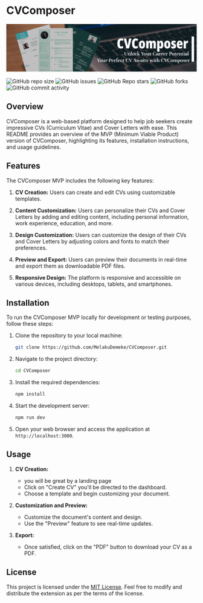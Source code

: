 # CVComposer
![banner](img/cvcomposerheadimg.png)

![GitHub repo size](https://img.shields.io/github/repo-size/MelakuDemeke/CVComposer)
![GitHub issues](https://img.shields.io/github/issues/MelakuDemeke/CVComposer)
![GitHub Repo stars](https://img.shields.io/github/stars/MelakuDemeke/CVComposer?logo=github&style=flat)
![GitHub forks](https://img.shields.io/github/forks/MelakuDemeke/CVComposer?logo=github&style=falt)
![GitHub commit activity](https://img.shields.io/github/commit-activity/m/MelakuDemeke/CVComposer?logo=github)

## Overview

CVComposer is a web-based platform designed to help job seekers create impressive CVs (Curriculum Vitae) and Cover Letters with ease. This README provides an overview of the MVP (Minimum Viable Product) version of CVComposer, highlighting its features, installation instructions, and usage guidelines.

## Features

The CVComposer MVP includes the following key features:

1. **CV Creation:** Users can create and edit CVs using customizable templates.


2. **Content Customization:** Users can personalize their CVs and Cover Letters by adding and editing content, including personal information, work experience, education, and more.

3. **Design Customization:** Users can customize the design of their CVs and Cover Letters by adjusting colors and fonts to match their preferences.

4. **Preview and Export:** Users can preview their documents in real-time and export them as downloadable PDF files.

5. **Responsive Design:** The platform is responsive and accessible on various devices, including desktops, tablets, and smartphones.

## Installation

To run the CVComposer MVP locally for development or testing purposes, follow these steps:

1. Clone the repository to your local machine:

   ```bash
   git clone https://github.com/MelakuDemeke/CVComposer.git
   ```

2. Navigate to the project directory:

   ```bash
   cd CVComposer
   ```

3. Install the required dependencies:

   ```bash
   npm install
   ```

4. Start the development server:

   ```bash
   npm run dev
   ```

5. Open your web browser and access the application at `http://localhost:3000`.

## Usage

1. **CV  Creation:**
   - you will be great by a landing page 
   - Click on "Create CV" you'll be directed to the dashboard.
   - Choose a template and begin customizing your document.

2. **Customization and Preview:**
   - Customize the document's content and design.
   - Use the "Preview" feature to see real-time updates.

3. **Export:**
   - Once satisfied, click on the "PDF" button to download your CV as a PDF.

## License

This project is licensed under the [MIT License](LICENSE). Feel free to modify and distribute the extension as per the terms of the license.